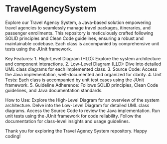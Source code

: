 # TravelAgencySystem
Explore our Travel Agency System, a Java-based solution empowering travel agencies to seamlessly manage travel packages, itineraries, and passenger enrollments.
This repository is meticulously crafted following SOLID principles and Clean Code guidelines, ensuring a robust and maintainable codebase. Each class is accompanied by comprehensive unit tests using the JUnit framework.

Key Features:
    1. High-Level Diagram (HLD): Explore the system architecture and component interactions.
    2. Low-Level Diagram (LLD): Dive into detailed UML class diagrams for each implemented class.
    3. Source Code: Access the Java implementation, well-documented and organized for clarity.
    4. Unit Tests: Each class is accompanied by unit test cases using the JUnit framework.
    5. Guideline Adherence: Follows SOLID principles, Clean Code guidelines, and Java documentation standards.
  
How to Use:
  Explore the High-Level Diagram for an overview of the system architecture.
  Delve into the Low-Level Diagram for detailed UML class diagrams.
  Access the Source Code to review the Java implementation.
  Run unit tests using the JUnit framework for code reliability.
  Follow the documentation for class-level insights and usage guidelines.

Thank you for exploring the Travel Agency System repository. Happy coding!
